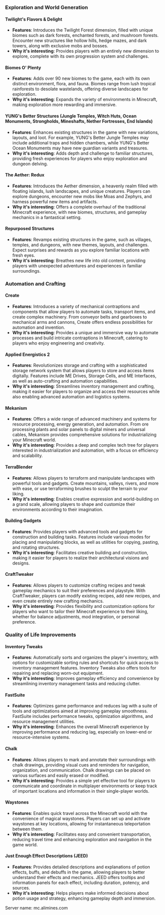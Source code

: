 
### Exploration and World Generation

#### Twilight's Flavors & Delight
- **Features**: Introduces the Twilight Forest dimension, filled with unique biomes such as dark forests, enchanted forests, and mushroom forests. Encounter new structures like hollow hills, hedge mazes, and dark towers, along with exclusive mobs and bosses.
- **Why it's interesting**: Provides players with an entirely new dimension to explore, complete with its own progression system and challenges.

#### Biomes O' Plenty
- **Features**: Adds over 90 new biomes to the game, each with its own distinct environment, flora, and fauna. Biomes range from lush tropical rainforests to desolate wastelands, offering diverse landscapes for exploration.
- **Why it's interesting**: Expands the variety of environments in Minecraft, making exploration more rewarding and immersive.

#### YUNG's Better Structures (Jungle Temples, Witch Huts, Ocean Monuments, Strongholds, Mineshafts, Nether Fortresses, End Islands)
- **Features**: Enhances existing structures in the game with new variations, layouts, and loot. For example, YUNG's Better Jungle Temples may include additional traps and hidden chambers, while YUNG's Better Ocean Monuments may have new guardian variants and treasures.
- **Why it's interesting**: Adds depth and challenge to familiar structures, providing fresh experiences for players who enjoy exploration and dungeon delving.

#### The Aether: Redux
- **Features**: Introduces the Aether dimension, a heavenly realm filled with floating islands, lush landscapes, and unique creatures. Players can explore dungeons, encounter new mobs like Moas and Zephyrs, and harness powerful new items and artifacts.
- **Why it's interesting**: Offers a complete overhaul of the traditional Minecraft experience, with new biomes, structures, and gameplay mechanics in a fantastical setting.

#### Repurposed Structures
- **Features**: Revamps existing structures in the game, such as villages, temples, and dungeons, with new themes, layouts, and challenges. Expect surprises and rewards as you explore familiar locations with fresh eyes.
- **Why it's interesting**: Breathes new life into old content, providing players with unexpected adventures and experiences in familiar surroundings.

### Automation and Crafting

#### Create
- **Features**: Introduces a variety of mechanical contraptions and components that allow players to automate tasks, transport items, and create complex machinery. From conveyor belts and gearboxes to mechanical arms and cannons, Create offers endless possibilities for automation and invention.
- **Why it's interesting**: Provides a unique and immersive way to automate processes and build intricate contraptions in Minecraft, catering to players who enjoy engineering and creativity.

#### Applied Energistics 2
- **Features**: Revolutionizes storage and crafting with a sophisticated storage network system that allows players to store and access items digitally. Features include ME Drives, Storage Cells, and ME Interfaces, as well as auto-crafting and automation capabilities.
- **Why it's interesting**: Streamlines inventory management and crafting, making it easier for players to organize and access their resources while also enabling advanced automation and logistics systems.

#### Mekanism
- **Features**: Offers a wide range of advanced machinery and systems for resource processing, energy generation, and automation. From ore processing plants and solar panels to digital miners and universal cables, Mekanism provides comprehensive solutions for industrializing your Minecraft world.
- **Why it's interesting**: Provides a deep and complex tech tree for players interested in industrialization and automation, with a focus on efficiency and scalability.

#### TerraBlender
- **Features**: Allows players to terraform and manipulate landscapes with powerful tools and gadgets. Create mountains, valleys, rivers, and more with ease, or use terraforming brushes to sculpt the terrain to your liking.
- **Why it's interesting**: Enables creative expression and world-building on a grand scale, allowing players to shape and customize their environments according to their imagination.

#### Building Gadgets
- **Features**: Provides players with advanced tools and gadgets for construction and building tasks. Features include various modes for placing and manipulating blocks, as well as utilities for copying, pasting, and rotating structures.
- **Why it's interesting**: Facilitates creative building and construction, making it easier for players to realize their architectural visions and designs.

#### CraftTweaker
- **Features**: Allows players to customize crafting recipes and tweak gameplay mechanics to suit their preferences and playstyle. With CraftTweaker, players can modify existing recipes, add new recipes, and even create entirely new crafting mechanics.
- **Why it's interesting**: Provides flexibility and customization options for players who want to tailor their Minecraft experience to their liking, whether for balance adjustments, mod integration, or personal preference.

### Quality of Life Improvements

#### Inventory Tweaks
- **Features**: Automatically sorts and organizes the player's inventory, with options for customizable sorting rules and shortcuts for quick access to inventory management features. Inventory Tweaks also offers tools for repairing and replacing worn-out equipment.
- **Why it's interesting**: Improves gameplay efficiency and convenience by streamlining inventory management tasks and reducing clutter.

#### FastSuite
- **Features**: Optimizes game performance and reduces lag with a suite of tools and optimizations aimed at improving gameplay smoothness. FastSuite includes performance tweaks, optimization algorithms, and resource management utilities.
- **Why it's interesting**: Enhances the overall Minecraft experience by improving performance and reducing lag, especially on lower-end or resource-intensive systems.

#### Chalk
- **Features**: Allows players to mark and annotate their surroundings with chalk drawings, providing visual cues and reminders for navigation, organization, and communication. Chalk drawings can be placed on various surfaces and easily erased or modified.
- **Why it's interesting**: Provides a simple yet effective tool for players to communicate and coordinate in multiplayer environments or keep track of important locations and information in their single-player worlds.

#### Waystones
- **Features**: Enables quick travel across the Minecraft world with the convenience of magical waystones. Players can set up and activate waystones at key locations, allowing for instantaneous teleportation between them.
- **Why it's interesting**: Facilitates easy and convenient transportation, reducing travel time and enhancing exploration and navigation in the game world.

#### Just Enough Effect Descriptions (JEED)
- **Features**: Provides detailed descriptions and explanations of potion effects, buffs, and debuffs in the game, allowing players to better understand their effects and mechanics. JEED offers tooltips and information panels for each effect, including duration, potency, and sources.
- **Why it's interesting**: Helps players make informed decisions about potion usage and strategy, enhancing gameplay depth and immersion.

Server name: mc.alimines.com